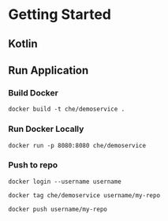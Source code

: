 # Getting Started

## Kotlin

## Run Application

### Build Docker

```docker build -t che/demoservice .```

### Run Docker Locally

```docker run -p 8080:8080 che/demoservice```

### Push to repo

```
docker login --username username

docker tag che/demoservice username/my-repo

docker push username/my-repo
```
